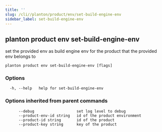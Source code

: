 ```yaml
---
title: ''
slug: /cli//planton/product/env/set-build-engine-env
sidebar_label: set-build-engine-env
---
```

## planton product env set-build-engine-env

set the provided env as build engine env for the product that the provided env belongs to

```
planton product env set-build-engine-env [flags]
```

### Options

```
  -h, --help   help for set-build-engine-env
```

### Options inherited from parent commands

```
      --debug                   set log level to debug
      --product-env-id string   id of the product environment
      --product-id string       id of the product
      --product-key string      key of the product
```

